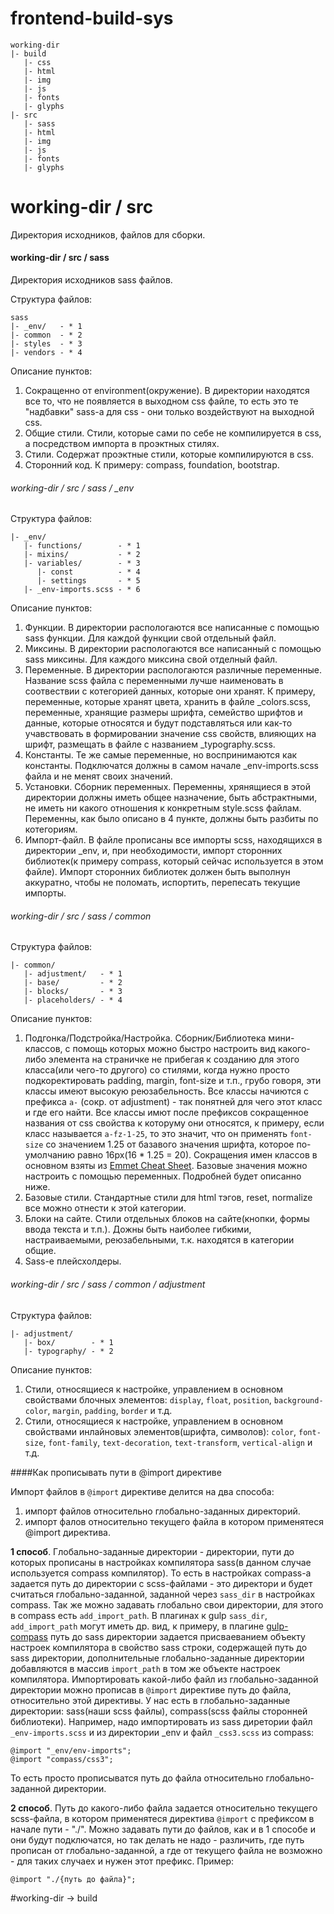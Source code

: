 # frontend-build-sys
    
    working-dir  
    |- build  
       |- css  
       |- html  
       |- img 
       |- js  
       |- fonts 
       |- glyphs  
    |- src  
       |- sass  
       |- html  
       |- img 
       |- js  
       |- fonts 
       |- glyphs  


# working-dir / src

Директория исходников, файлов для сборки.

#### working-dir / src / sass

Директория исходников sass файлов.    

Структура файлов:

    sass
    |- _env/   - * 1
    |- common  - * 2
    |- styles  - * 3
    |- vendors - * 4  
    
Описание пунктов:

1. Сокращенно от environment(окружение). В директории находятся все то, что не появляется в выходном css файле, то есть это те "надбавки" sass-a для css - они только воздействуют на выходной css.
2. Общие стили. Стили, которые сами по себе не компилируется в css, а посредством импорта в проэктных стилях.
3. Стили. Содержат проэктные стили, которые компилируются в css.
4. Сторонний код. К примеру: compass, foundation, bootstrap.

###### working-dir / src / sass / _env

Структура файлов:

    |- _env/
       |- functions/        - * 1
       |- mixins/           - * 2
       |- variables/        - * 3
          |- const          - * 4
          |- settings       - * 5
       |- _env-imports.scss - * 6

Описание пунктов:

1. Функции. В директории распологаются все написанные с помощью sass функции. Для каждой функции свой отдельный файл.
2. Миксины. В директории распологаются все написанный с помощью sass миксины. Для каждого миксина свой отделный файл.
3. Переменные. В директории распологаются различные переменные. Название scss файла с переменными лучше наименовать в соотвествии с котегорией данных, которые они хранят. К примеру, переменные, которые хранят цвета, хранить в файле _colors.scss, переменные, хранящие размеры шрифта, семейство шрифтов и данные, которые относятся и будут подставляться или как-то учавствовать в формировании значение css свойств, влияющих на шрифт, размещать в файле с названием _typography.scss.
4. Константы. Те же самые переменные, но воспринимаются как константы. Подключатся должны в самом начале _env-imports.scss файла и не менят своих значений.
5. Установки. Сборник переменных. Переменны, хрянящиеся в этой директории должны иметь общее назначение, быть абстрактными, не иметь ни какого отношения к конкретным style.scss файлам. Переменны, как было описано в 4 пункте, должны быть разбиты по котегориям.
6. Импорт-файл. В файле прописаны все импорты scss, находящихся в директории _env, и, при необходимости, импорт сторонних библиотек(к примеру compass, который сейчас используется в этом файле). Импорт сторонних библиотек должен быть выполнун аккуратно, чтобы не поломать, испортить, перепесать текущие импорты.

###### working-dir / src / sass / common

Структура файлов:

    |- common/
       |- adjustment/   - * 1
       |- base/         - * 2
       |- blocks/       - * 3
       |- placeholders/ - * 4
       
Описание пунктов:

1. Подгонка/Подстройка/Настройка. Сборник/Библиотека мини-классов, с помощь которых можно быстро настроить вид какого-либо элемента на страничке не прибегая к созданию для этого класса(или чего-то другого) со стилями, когда нужно просто подкоректировать padding, margin, font-size и т.п., грубо говоря, эти классы имеют высокую реюзабельность. Все классы начиются с префикса `a-` (сокр. от adjustment) - так понятней для чего этот класс и где его найти. Все классы имют после префиксов сокращенное названия от css свойства к которуму они относятся, к примеру, если класс называется `a-fz-1-25`, то это значит, что он применять `font-size` со значением 1.25 от базавого значения шрифта, которое по-умолчанию равно 16px(16 * 1.25 = 20). Сокращения имен классов в основном взяты из [Emmet Cheat Sheet](//docs.emmet.io/cheat-sheet/). Базовые значения можно настроить с помощью переменных. Подробней будет описанно ниже.
2. Базовые стили. Стандартные стили для html тэгов, reset, normalize все можно отнести к этой категории.
3. Блоки на сайте. Стили отдельных блоков на сайте(кнопки, формы ввода текста и т.п.). Дожны быть наиболее гибкими, настраиваемыми, реюзабельными, т.к. находятся в категории общие.
4. Sass-е плейсхолдеры.

###### working-dir / src / sass / common / adjustment

Структура файлов:

    |- adjustment/
       |- box/        - * 1
       |- typography/ - * 2
       
Описание пунктов:

1. Стили, относящиеся к настройке, управлением в основном свойствами блочных элементов: `display`, `float`, `position`, `background-color`, `margin`, `padding`, `border` и т.д.
2. Стили, относящиеся к настройке, управлением в основном свойствами инлайновых элементов(шрифта, символов): `color`, `font-size`, `font-family`, `text-decoration`, `text-transform`, `vertical-align` и т.д.

####Как прописывать пути в @import директиве

Импорт файлов в `@import` директиве делится на два способа:

1. импорт файлов относительно глобально-заданных директорий.
2. импорт фалов относительно текущего файла в котором применятеся @import директива.

**1 способ**. Глобально-заданные директории - директории, пути до которых прописаны в настройках компилятора sass(в данном случае используется compass компилятор). То есть в настройках compass-а задается путь до директории с scss-файлами - это директори и будет считаться глобально-заданной, заданной через `sass_dir` в настройках compass. Так же можно задавать глобально свои директории, для этого в compass есть `add_import_path`. В плагинах к gulp `sass_dir`, `add_import_path` могут иметь др. вид, к примеру, в плагине [gulp-compass](//www.npmjs.com/package/gulp-compass) путь до sass директории задается присваеванием объекту настроек компилятора в свойство sass строки, содержащей путь до sass директории, дополнительные глобально-заданные директории добавляются в массив `import_path` в том же объекте настроек компилятора.
Импортировать какой-либо файл из глобально-заданной директории можно прописав в `@import` директиве путь до файла, относительно этой директивы. У нас есть в глобально-заданные директории: sass(наши scss файлы), compass(scss файлы сторонней библиотеки). Например, надо импортировать из sass диретории файл `_env-imports.scss` и из директории _env и файл `_css3.scss` из compass:

    @import "_env/env-imports";
    @import "compass/css3";

То есть просто прописыватся путь до файла относительно глобально-заданной директории.

**2 способ**. Путь до какого-либо файла задается относительно текущего scss-файла, в котором применятеся директива `@import` c префиксом в начале пути - "./". Можно задавать пути до файлов, как и в 1 способе и они будут подключатся, но так делать не надо - различить, где путь прописан от глобально-заданной, а где от текущего файла не возможно - для таких случаех и нужен этот префикс.
Пример:

    @import "./{путь до файла}";

#working-dir -> build
